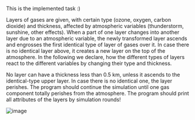 This is the implemented task :) 

Layers of gases are given, with certain type (ozone, oxygen, carbon dioxide) and thickness, 
affected by atmospheric variables (thunderstorm, sunshine, other effects). When a part of one 
layer changes into another layer due to an atmospheric variable, the newly transformed layer 
ascends and engrosses the first identical type of layer of gases over it. In case there is no identical 
layer above, it creates a new layer on the top of the atmosphere. In the following we declare, how 
the different types of layers react to the different variables by changing their type and thickness.  

No layer can have a thickness less than 0.5 km, unless it ascends to the identical-type upper layer. In 
case there is no identical one, the layer perishes. 
The program should continue the simulation until one gas component totally perishes 
from the atmosphere. The program should print all attributes of the layers by simulation 
rounds! 

![image](https://github.com/user-attachments/assets/3ab1aa4e-2ebc-45c7-b735-bd11ea397e4a)
